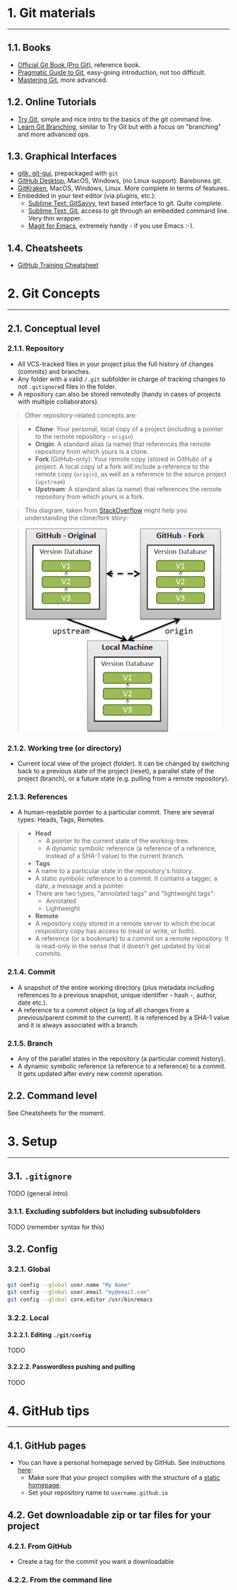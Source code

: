 
# 1. Git materials
--- 
## 1.1. Books ##

- [Official Git Book (Pro Git)](https://git-scm.com/book/en/v2), reference book.
- [Pragmatic Guide to Git](https://pragprog.com/book/pg_git/pragmatic-guide-to-git), easy-going introduction, not too difficult.
- [Mastering Git](https://www.packtpub.com/application-development/mastering-git), more advanced.

## 1.2. Online Tutorials ##

- [Try Git](https://try.github.io/levels/1/challenges/1), simple and nice intro to the basics of the git command line.
- [Learn Git Branching](http://learngitbranching.js.org/), similar to Try Git but with a focus on "branching" and more advanced ops.

## 1.3. Graphical Interfaces ##

- [gitk, git-gui](https://git-scm.com/book/en/v2/Git-in-Other-Environments-Graphical-Interfaces), prepackaged with `git`
- [GitHub Desktop](https://desktop.github.com/), MacOS, Windows, (no Linux support). Barebones git.
- [GitKraken](https://www.gitkraken.com/), MacOS, Windows, Linux. More complete in terms of features.
- Embedded in your text editor (via plugins, etc.):
  - [Sublime Text: GitSavvy](https://github.com/divmain/GitSavvy), text based interface to git. Quite complete.
  - [Sublime Text: Git](https://github.com/kemayo/sublime-text-git), access to git through an embedded command line. Very thin wrapper.
  - [Magit for Emacs](https://magit.vc/), extremely handy - if you use Emacs :-).
  
  
## 1.4. Cheatsheets ##

- [GitHub Training Cheatsheet](https://services.github.com/kit/downloads/github-git-cheat-sheet.pdf)

# 2. Git Concepts #

---

## 2.1. Conceptual level ##

### 2.1.1. Repository ###

- All VCS-tracked files in your project plus the full history of changes (commits) and branches.
- Any folder with a valid `/.git` subfolder in charge of tracking changes to not `.gitignore`d files in the folder.
- A repository can also be stored remotedly (handy in cases of projects with multiple collaborators).


> Other repository-related concepts are:

> - **Clone**: Your personal, local copy of a project (including a pointer to the remote repository - `origin`)
> - **Origin**: A standard alias (a name) that references the remote repository from which yours is a clone.
> - **Fork** (GitHub-only): Your remote copy (stored in GitHub) of a project. A local copy of a fork will include a reference to the remote copy (`origin`), as well as a reference to the source project (`upstream`)
> - **Upstream**: A standard alias (a name) that references the remote repository from which yours is a fork.

> This diagram, taken from [StackOverflow](http://stackoverflow.com/questions/9257533/what-is-the-difference-between-origin-and-upstream-on-github/9257901#9257901) might help you understanding the clone/fork story:

> ![Diagram](./img/origin_upstream.png)

### 2.1.2. Working tree (or directory) ###

- Current local view of the project (folder). It can be changed by switching back to a previous state of the project (reset), a parallel state of the project (branch), or a future state (e.g. pulling from a remote repository).

### 2.1.3. References ###

- A human-readable pointer to a particular commit. There are several types: Heads, Tags, Remotes.

> - **Head**
>   - A pointer to the current state of the working-tree.
>   - A dynamic symbolic reference (a reference of a reference, instead of a SHA-1 value) to the current branch.
> - **Tags**
>  - A name to a particular state in the repository's history.
>  - A static symbolic reference to a commit. It contains a tagger, a date, a message and a pointer.
>  - There are two types, "annotated tags" and "lightweight tags":
>    - Annotated
>    - Lightweight
> - **Remote**
>  - A repository copy stored in a remote server to which the local respository copy has access to (read or write, or both).
>  - A reference (or a bookmark) to a commit on a remote repository. It is read-only in the sense that it doesn't get updated by local commits.

### 2.1.4. Commit ###

- A snapshot of the entire working directory (plus metadata including references to a previous snapshot, unique identifier - hash -, author, date etc.).
- A reference to a commit object (a log of all changes from a previous/parent commit to the current). It is referenced by a SHA-1 value and it is always associated with a branch.

### 2.1.5. Branch ###

- Any of the parallel states in the repository (a particular commit history).
- A dynamic symbolic reference (a reference to a reference) to a commit. It gets updated after every new commit operation.

## 2.2. Command level ##

See Cheatsheets for the moment.

# 3. Setup
---

## 3.1. `.gitignore`
TODO (general intro)

### 3.1.1. Excluding subfolders but including subsubfolders
TODO (remember syntax for this)

## 3.2. Config ##


### 3.2.1. Global ###
``` bash
git config --global user.name "My Name"
git config --global user.email "my@email.com"
git config --global core.editor /usr/bin/emacs
```

### 3.2.2. Local ###

#### 3.2.2.1. Editing `./git/config`
TODO

#### 3.2.2.2. Passwordless pushing and pulling
TODO

# 4. GitHub tips #
---

## 4.1. GitHub pages ##

- You can have a personal homepage served by GitHub. See instructions [here](https://pages.github.com/):
  - Make sure that your project complies with the structure of a [static homepage](https://en.wikipedia.org/wiki/Static_web_page).
  - Set your repository name to `username.github.io`
  
## 4.2. Get downloadable zip or tar files for your project ##

### 4.2.1. From GitHub ###

- Create a tag for the commit you want a downloadable 

### 4.2.2. From the command line ###


